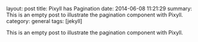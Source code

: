 
layout:     post
title:      Pixyll has Pagination
date:       2014-06-08 11:21:29
summary:    This is an empty post to illustrate the pagination component with Pixyll.
category: general
tags: [jekyll]


This is an empty post to illustrate the pagination component with Pixyll.
